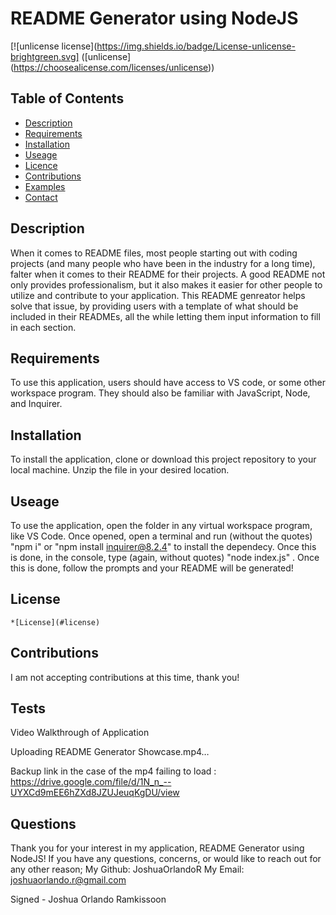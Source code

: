 
  # README Generator using NodeJS

  [![unlicense license](https://img.shields.io/badge/License-unlicense-brightgreen.svg] ([unlicense] (https://choosealicense.com/licenses/unlicense))
  
  ## Table of Contents 
  * [Description](#description) 
  * [Requirements](#requirements) 
  * [Installation](#installation) 
  * [Useage](#useage) 
  * [Licence](#licence) 
  * [Contributions](#contributions)
  * [Examples](#examples) 
  * [Contact](#contact) 
 
  ## Description
  When it comes to README files, most people starting out with coding projects (and many people who have been in the industry for a long time), falter when it comes to their README for their projects. A good README not only provides professionalism, but it also makes it easier for other people to utilize and contribute to your application. This README genreator helps solve that issue, by providing users with a template of what should be included in their READMEs, all the while letting them input information to fill in each section. 

  ## Requirements
  To use this application, users should have access to VS code, or some other workspace program. They should also be familiar with JavaScript, Node, and Inquirer. 

  ## Installation
  To install the application, clone or download this project repository to your local machine. Unzip the file in your desired location.

  ## Useage
  To use the application, open the folder in any virtual workspace program, like VS Code. Once opened, open a terminal and run (without the quotes) "npm i" or  "npm install inquirer@8.2.4" to install the dependecy. Once this is done, in the console, type (again, without quotes) "node index.js" . Once this is done, follow the prompts and your README will be generated!

  ## License 
  
    *[License](#license)

  ## Contributions
  I am not accepting contributions at this time, thank you!

  ## Tests 
  Video Walkthrough of Application
  

  Uploading README Generator Showcase.mp4…

  Backup link in the case of the mp4 failing to load : https://drive.google.com/file/d/1N_n_--UYXCd9mEE6hZXd8JZUJeuqKgDU/view




  ## Questions 
  Thank you for your interest in my application, README Generator using NodeJS! 
  If you have any questions, concerns, or would like to reach out for any other reason;
  My Github: JoshuaOrlandoR
  My Email: joshuaorlando.r@gmail.com


  Signed - Joshua Orlando Ramkissoon
